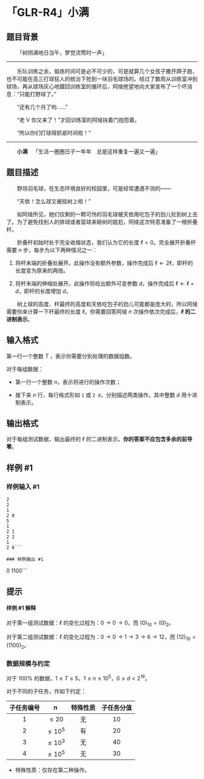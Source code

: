 # 「GLR-R4」小满

## 题目背景

&emsp;&emsp;「树阴满地日当午，梦觉流莺时一声」

---

&emsp;&emsp;乐队训练之余，锻炼时间可是必不可少的，可是就算几个女孩子撒开蹄子跑，也不可能在高三打球狂人的统治下抢到一块羽毛球场的。经过了数周从训练室冲到球场，再从球场灰心地踱回训练室的循环后，阿绫绝望地向大家宣布了一个坏消息：“只能打野球了。”

&emsp;&emsp;“还有几个月了哟……”

&emsp;&emsp;“老 V 你又来了！”才回训练室的阿绫扶着门抱怨着。

&emsp;&emsp;“所以你们打球得抓紧时间啦！”

---

&emsp;&emsp;**小满**&emsp;「生活一圈圈日子一年年　总是这样重复一遍又一遍」

## 题目描述

&emsp;&emsp;野场羽毛球，在生态环境良好的校园里，可是经常遭遇不测的——

&emsp;&emsp;“天依！怎么球又被挂树上啦！”

&emsp;&emsp;如阿绫所见，她们仅剩的一颗可怜的羽毛球被天依用吃包子的劲儿抡到树上去了。为了避免找别人的排球或者篮球来砸树的尴尬，阿绫这次特意准备了一根折叠杆。

&emsp;&emsp;折叠杆初始时处于完全收缩状态，我们认为它的长度 $\ell=0$。完全展开折叠杆需要 $n$ 步，每步为以下两种情况之一：

1.  将杆末端的折叠处展开。此操作没有额外参数，操作完成后 $\ell\gets 2\ell$，即杆的长度变为原来的两倍。

2.  将杆末端的伸缩处展开。此操作将给出额外可变参数 $d$，操作完成后 $\ell\gets \ell+d$，即杆的长度增加 $d$。

&emsp;&emsp;树上球的高度、杆最终的高度和天依吃包子的劲儿可能都是庞大的，所以阿绫需要你来计算一下杆最终的长度 $\ell$。你需要回答阿绫 $n$ 次操作依次完成后，**$\ell$ 的二进制表示**。

## 输入格式

第一行一个整数 $T$ ，表示你需要分别处理的数据组数。

对于每组数据：

- 第一行一个整数 $n$，表示将进行的操作次数；

- 接下来 $n$ 行，每行格式形如 `1` 或 `2 d`，分别描述两类操作。其中整数 $d$ 用十进制表示。

## 输出格式

对于每组测试数据，输出最终的 $\ell$ 的二进制表示。**你的答案不应包含多余的前导零**。

## 样例 #1

### 样例输入 #1
```
2
2
1
2 0
5
1
2 1
2 2
1
2 6```

### 样例输出 #1

```
0
1100```

## 提示

#### 样例 #1 解释

对于第一组测试数据：$\ell$ 的变化过程为：$0 \rightarrow 0 \rightarrow 0$，而 $(0)_{10}=(0)_2$。

对于第二组测试数据：$\ell$ 的变化过程为：$0 \rightarrow 0 \rightarrow 1 \rightarrow 3 \rightarrow 6 \rightarrow 12$，而 $(12)_{10}=(1100)_2$。  

### 数据规模与约定  

对于 $100\%$ 的数据，$1\leq T \leq 5$，$1\leq  n \leq 10^5$，$0\leq d < 2^{16}$。

对于不同的子任务，作如下约定：

| 子任务编号 |     $n$     | 特殊性质 | 子任务分值 |
| :--------: | :---------: | :------: | :--------: |
|    $1$     |  $\leq 20$  |    无    |    $10$    |
|    $2$     | $\leq 10^5$ |    有    |    $20$    |
|    $3$     | $\leq 10^3$ |    无    |    $40$    |
|    $4$     | $\leq 10^5$ |    无    |    $30$    |
  
- 特殊性质：仅存在第二种操作。

